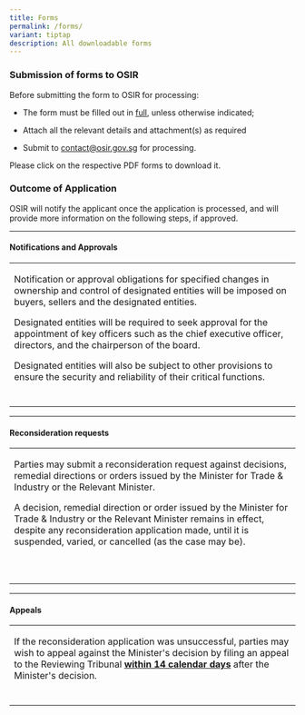 ```yaml
---
title: Forms
permalink: /forms/
variant: tiptap
description: All downloadable forms
---
```

<h3><strong>Submission of forms to OSIR</strong></h3><p>Before submitting the form to OSIR for processing:</p><ul data-tight="true" class="tight"><li><p>The form must be filled out in <u>full</u>, unless otherwise indicated;</p></li><li><p>Attach all the relevant details and attachment(s) as required</p></li><li><p>Submit to <a href="mailto:contact@osir.gov.sg" rel="noopener noreferrer nofollow" target="_blank">contact@osir.gov.sg</a> for processing.</p></li></ul><p>Please click on the respective PDF forms to download it.</p><h3><strong>Outcome of Application</strong></h3><p>OSIR will notify the applicant once the application is processed, and will provide more information on the following steps, if approved.&nbsp;&nbsp;</p><hr><h4><strong>Notifications and Approvals</strong></h4><table><tbody><tr><td rowspan="1" colspan="2"><p>Notification or approval obligations for specified changes in ownership and control of designated entities will be imposed on buyers, sellers and the designated entities.</p><p></p><p>Designated entities will be required to seek approval for the appointment of key officers such as the chief executive officer, directors, and the chairperson of the board.</p><p></p><p>Designated entities will also be subject to other provisions to ensure the security and reliability of their critical functions.</p></td></tr><tr><td rowspan="1" colspan="1"><p></p></td><td rowspan="1" colspan="1"><p></p></td></tr></tbody></table><hr><h4><strong>Reconsideration requests</strong></h4><table><tbody><tr><td rowspan="1" colspan="2"><p>Parties may submit a reconsideration request against decisions, remedial directions or orders issued by the Minister for Trade &amp; Industry or the Relevant Minister.</p><p></p><p>A decision, remedial direction or order issued by the Minister for Trade &amp; Industry or the Relevant Minister remains in effect, despite any reconsideration application made, until it is suspended, varied, or cancelled (as the case may be).</p></td></tr><tr><td rowspan="1" colspan="1"><p></p></td><td rowspan="1" colspan="1"><p></p></td></tr><tr><td rowspan="1" colspan="1"><p></p></td><td rowspan="1" colspan="1"><p></p></td></tr></tbody></table><hr><h4><strong>Appeals</strong></h4><table><tbody><tr><td rowspan="1" colspan="2"><p>If the reconsideration application was unsuccessful, parties may wish to appeal against the Minister's decision by filing an appeal to the Reviewing Tribunal <strong><u>within 14 calendar days</u></strong> after the Minister's decision.</p></td></tr><tr><td rowspan="1" colspan="1"><p></p></td><td rowspan="1" colspan="1"><p></p></td></tr></tbody></table><p></p>